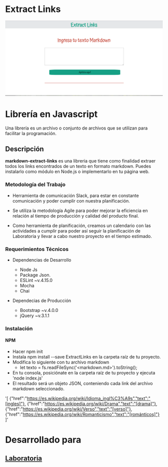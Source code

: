 # Extract Links
![Diseño / Sketching](extractLinks.PNG)


# Librería en Javascript
Una librería es un archivo o conjunto de archivos que se utilizan para facilitar la programación.

## Descripción
**markdown-extract-links** es una libreria que tiene como finalidad extraer todos los links encontrados de un texto en formato markdown. Puedes instalarlo como módulo en Node.js o implementarlo en tu página web.

### Metodología del Trabajo

* Herramienta de comunicación Slack, para estar en constante comunicación y poder cumplir con nuestra planificación.

* Se utiliza la metodología Agile para poder mejorar la eficiencia en relación al tiempo de producción y calidad del producto final.

* Como herramienta de planificación, creamos un calendario con las actividades a cumplir para poder así seguir la planificación de Laboratoria y llevar a cabo nuestro proyecto en el tiempo estimado.

### Requerimientos Técnicos

* Dependencias de Desarrollo
  
  + Node Js
  + Package Json.
  + ESLint ~v.4.15.0
  + Mocha
  + Chai
  

* Dependecias de Producción
  
  + Bootstrap ~v.4.0.0
  + jQuery ~v.3.1.1

### Instalación
#### NPM
* Hacer npm init
* Instala npm install --save ExtractLinks en la carpeta raíz de tu proyecto.
* Modifica lo siguiente con tu archivo markdown
  + let texto = fs.readFileSync('<markdown.md>').toString();
* En tu consola, posiciónate en la carpeta raíz de tu proyecto y ejecuta 'node index.js'
* El resultado será un objeto JSON, conteniendo cada link del archivo markdown seleccionado.

'[
  {"href":"https://es.wikipedia.org/wiki/Idioma_ingl%C3%A9s","text":"[ingles]"},
  {"href":"https://es.wikipedia.org/wiki/Drama","text":"[drama]"},
  {"href":"https://es.wikipedia.org/wiki/Verso","text":"[verso]"},
  {"href":"https://es.wikipedia.org/wiki/Romanticismo","text":"[románticos]"}
]'

# Desarrollado para
## [Laboratoria](http://laboratoria.la/)




